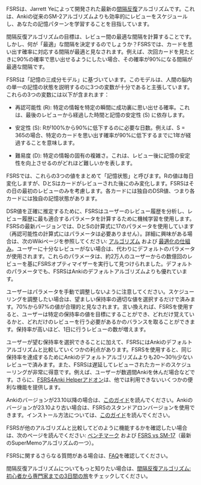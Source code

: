 FSRSは、Jarrett Yeによって開発された最新の[間隔反復](https://en.wikipedia.org/wiki/Spaced_repetition)アルゴリズムです。これは、Ankiの従来のSM-2アルゴリズムよりも効率的にレビューをスケジュールし、あなたの記憶パターンを学習することを目指しています。

間隔反復アルゴリズムの目標は、レビュー間の最適な間隔を計算することです。しかし、何が「最適」な間隔を決定するのでしょうか？FSRSでは、カードを思い出す確率に対応する間隔が最適と見なされます。例えば、次回カードを見たときに90%の確率で思い出せるようにしたい場合、その確率が90%になる間隔が最適な間隔です。

FSRSは「記憶の三成分モデル」に基づいています。このモデルは、人間の脳内の単一の記憶の状態を説明するのに3つの変数が十分であると主張しています。これらの3つの変数には以下が含まれます：

* 再認可能性 (R): 特定の情報を特定の瞬間に成功裏に思い出せる確率。これは、最後のレビューから経過した時間と記憶の安定性 (S) に依存します。

* 安定性 (S): Rが100%から90%に低下するのに必要な日数。例えば、S = 365の場合、特定のカードを思い出す確率が90%に低下するまでに1年が経過することを意味します。

* 難易度 (D): 特定の情報の固有の複雑さ。これは、レビュー後に記憶の安定性を向上させるのがどれほど難しいかを表します。

FSRSでは、これらの3つの値をまとめて「記憶状態」と呼びます。Rの値は毎日変化しますが、DとSはカードがレビューされた後にのみ変化します。FSRSはその日の最初のレビューのみを考慮します。各カードには独自のDSR値、つまり各カードには独自の記憶状態があります。

DSR値を正確に推定するために、FSRSはユーザーのレビュー履歴を分析し、レビュー履歴に最も適合するパラメータを計算するために機械学習を使用します。FSRSの最新バージョンでは、DとSの計算式に17のパラメータを使用しています（再認可能性の計算式にはパラメータは必要ありません）。詳細に興味がある場合は、次のWikiページを参照してください: [アルゴリズム](The-Algorithm.md) および [最適化の仕組み](The-mechanism-of-optimization.md)。ユーザーに十分なレビューがない場合は、代わりにデフォルトのパラメータが使用されます。これらのパラメータは、約2万人のユーザーからの数億回のレビューを基にFSRSオプティマイザーを実行して見つけられました。デフォルトのパラメータでも、FSRSはAnkiのデフォルトアルゴリズムよりも優れています。

ユーザーはパラメータを手動で調整しないように注意してください。スケジューリングを調整したい場合は、望ましい保持率の適切な値を選択するだけで済みます。70%から97%の値が合理的と見なされます。言い換えれば、FSRSを使用すると、ユーザーは特定の保持率の値を目標にすることができ、どれだけ覚えているかと、どれだけのレビューを行う必要があるかのバランスを取ることができます。保持率が高いほど、1日に行うレビューの数が増えます。

ユーザーが望む保持率を選択できることに加えて、FSRSにはAnkiのデフォルトアルゴリズムと比較していくつかの利点があります。FSRSを使用すると、同じ保持率を達成するためにAnkiのデフォルトアルゴリズムよりも20〜30％少ないレビューで済みます。また、FSRSは遅延してレビューされたカードのスケジューリングが非常に得意です。例えば、ユーザーが数週間Ankiを休んだ場合などです。さらに、[FSRS4Anki Helperアドオン](https://github.com/open-spaced-repetition/fsrs4anki-helper)は、他では利用できないいくつかの便利な機能を提供します。

Ankiのバージョンが23.10以降の場合は、[このガイド](https://github.com/open-spaced-repetition/fsrs4anki/blob/main/docs/tutorial.md)を読んでください。Ankiのバージョンが23.10より古い場合は、FSRSのスタンドアロンバージョンを使用できます。インストール方法については、[このガイド](https://github.com/open-spaced-repetition/fsrs4anki#how-to-get-started)を読んでください。

FSRSが他のアルゴリズムと比較してどのように機能するかを確認したい場合は、次のページを読んでください: [ベンチマーク](https://github.com/open-spaced-repetition/fsrs-benchmark) および [FSRS vs SM-17](https://github.com/open-spaced-repetition/fsrs-vs-sm17)（最新のSuperMemoアルゴリズムの一つ）。

FSRSに関するさらなる質問がある場合は、[FAQ](FAQ.md)を確認してください。

間隔反復アルゴリズムについてもっと知りたい場合は、[間隔反復アルゴリズム: 初心者から専門家までの3日間の旅](Spaced-Repetition-Algorithm-‐-A-Three‐Day-Journey-from-Novice-to-Expert.md)をチェックしてください。